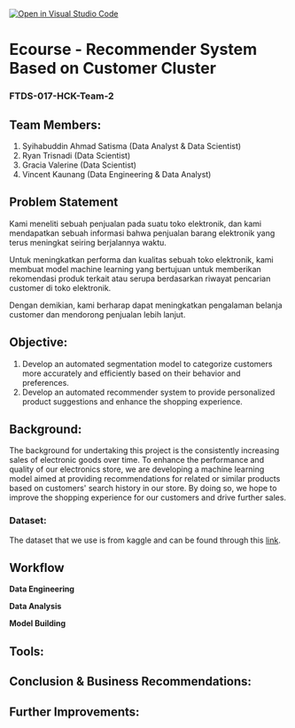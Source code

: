 [![Open in Visual Studio Code](https://classroom.github.com/assets/open-in-vscode-2e0aaae1b6195c2367325f4f02e2d04e9abb55f0b24a779b69b11b9e10269abc.svg)](https://classroom.github.com/online_ide?assignment_repo_id=15481863&assignment_repo_type=AssignmentRepo)
# Ecourse - Recommender System Based on Customer Cluster
### FTDS-017-HCK-Team-2

## Team Members:
  1. Syihabuddin Ahmad Satisma (Data Analyst & Data Scientist)
  2. Ryan Trisnadi (Data Scientist)
  3. Gracia Valerine (Data Scientist)
  4. Vincent Kaunang (Data Engineering & Data Analyst)

## Problem Statement
Kami meneliti sebuah penjualan pada suatu toko elektronik, dan kami mendapatkan sebuah informasi bahwa penjualan barang elektronik yang terus meningkat seiring berjalannya waktu. 

Untuk meningkatkan performa dan kualitas sebuah toko elektronik, kami membuat model machine learning yang bertujuan untuk memberikan rekomendasi produk terkait atau serupa berdasarkan riwayat pencarian customer di toko elektronik. 

Dengan demikian, kami berharap dapat meningkatkan pengalaman belanja customer dan mendorong penjualan lebih lanjut.


## Objective:

1. Develop an automated segmentation model to categorize customers more accurately and efficiently based on their behavior and preferences.
2. Develop an automated recommender system to provide personalized product suggestions and enhance the shopping experience.
   
## Background: 

The background for undertaking this project is the consistently increasing sales of electronic goods over time. To enhance the performance and quality of our electronics store, we are developing a machine learning model aimed at providing recommendations for related or similar products based on customers' search history in our store. By doing so, we hope to improve the shopping experience for our customers and drive further sales.

### Dataset:
The dataset that we use is from kaggle and can be found through this [link](https://www.kaggle.com/datasets/naofilahmad/sales-datset-product-sample).

## Workflow
**Data Engineering**

**Data Analysis**

**Model Building**

## Tools:


## Conclusion & Business Recommendations:


## Further Improvements:

